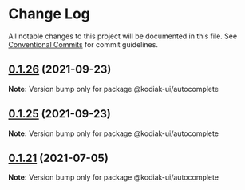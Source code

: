 # Change Log

All notable changes to this project will be documented in this file.
See [Conventional Commits](https://conventionalcommits.org) for commit guidelines.

## [0.1.26](https://github.com/skyverge/kodiak-ui/compare/@kodiak-ui/autocomplete@0.1.25...@kodiak-ui/autocomplete@0.1.26) (2021-09-23)

**Note:** Version bump only for package @kodiak-ui/autocomplete





## [0.1.25](https://github.com/skyverge/kodiak-ui/compare/@kodiak-ui/autocomplete@0.1.24...@kodiak-ui/autocomplete@0.1.25) (2021-09-23)

**Note:** Version bump only for package @kodiak-ui/autocomplete





## [0.1.21](https://github.com/skyverge/kodiak-ui/compare/@kodiak-ui/autocomplete@0.1.20...@kodiak-ui/autocomplete@0.1.21) (2021-07-05)

**Note:** Version bump only for package @kodiak-ui/autocomplete
